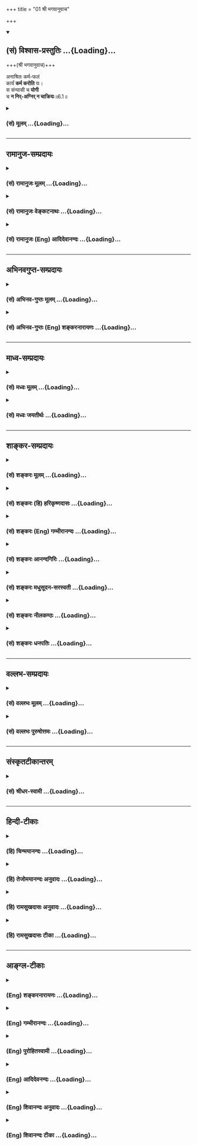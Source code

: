 +++
title = "01 श्री भगवानुवाच"

+++
<div class="js_include" newlevelforh1="2" title="(सं) विश्वास-प्रस्तुतिः" unfilled url="/purANam_vaiShNavam/mahAbhAratam/06-bhIShma-parva/03-bhagavad-gItA-parva/saMskRtam/vishvAsa-prastutiH/06_Atma-saMyama-yogaH_a/01_shrI_bhagavAnuvAc.md">
<details open><summary><h2>(सं) विश्वास-प्रस्तुतिः ...{Loading}...</h2></summary>

+++(श्री भगवानुवाच)+++

अनाश्रितः कर्म-फलं  
कार्यं **कर्म करोति** यः।  
स संन्यासी च **योगी**  
च **न निर्-अग्निर् न चाक्रियः**॥6.1॥
</details>
</div>
<div class="js_include collapsed" newlevelforh1="3" title="(सं) मूलम्" unfilled url="/purANam_vaiShNavam/mahAbhAratam/06-bhIShma-parva/03-bhagavad-gItA-parva/saMskRtam/mUlam/06_Atma-saMyama-yogaH_a/01_shrI_bhagavAnuvAc.md">
<details><summary><h3>(सं) मूलम् ...{Loading}...</h3></summary>

श्री भगवानुवाच  
अनाश्रितः कर्मफलं कार्यं कर्म करोति यः।  
स संन्यासी च योगी च न निरग्निर्न चाक्रियः।।6.1।।
</details>
</div>


_________________
## रामानुज-सम्प्रदायः
<div class="js_include collapsed" newlevelforh1="3" title="(सं) रामानुजः मूलम्" unfilled url="/purANam_vaiShNavam/mahAbhAratam/06-bhIShma-parva/03-bhagavad-gItA-parva/saMskRtam/rAmAnujaH/mUlam/06_Atma-saMyama-yogaH_a/01_shrI_bhagavAnuvAc.md">
<details><summary><h3>(सं) रामानुजः मूलम् ...{Loading}...</h3></summary>

।।6.1।। श्रीभगवानुवाच **कर्मफल** स्वर्गादिकम् **अनाश्रितः कार्यं**
कर्मानुष्ठानमेव कार्यं सर्वात्मनास्मत्सुहृद्भूतपरमपुरुषाराधनरूपतया
कर्मैव मम प्रयोजनं न तत्साध्यं किञ्चिद् इति **यः कर्म करोति** **स
संन्यासी च** ज्ञानयोगनिष्ठश्च **योगी च** कर्मयोगनिष्ठश्च।
आत्मावलोकनरूपयोगसाधनभूतोभयनिष्ठ इत्यर्थः। **न निरग्निचाक्रियः** न
चोदितयज्ञादिकर्मसु अप्रवृत्तः केवलज्ञाननिष्ठः तस्य हि ज्ञाननिष्ठा एव
कर्मयोगनिष्ठस्य तु उभयम् अस्ति इति अभिप्रायः। उक्तलक्षणे कर्मयोगे ज्ञानम्
अपि अस्ति इत्याह

</details>
</div>
<div class="js_include collapsed" newlevelforh1="3" title="(सं) रामानुजः वेङ्कटनाथः" unfilled url="/purANam_vaiShNavam/mahAbhAratam/06-bhIShma-parva/03-bhagavad-gItA-parva/saMskRtam/rAmAnujaH/venkaTanAthaH/06_Atma-saMyama-yogaH_a/01_shrI_bhagavAnuvAc.md">
<details><summary><h3>(सं) रामानुजः वेङ्कटनाथः ...{Loading}...</h3></summary>

  
  
।।6.1।। षष्ठाध्यायोपक्रमस्य पूर्वोक्तार्थानुवादरूपतां दर्शयितुं
पूर्वेणाविच्छिन्नानुसन्धानार्थमध्यायसङ्गतिवचनात् पूर्वमेव
व्याख्येयोपादानम् वृत्तवर्तिष्यमाणाभिधानमुखेन सङ्गतिं दर्शयति उक्त इति।
कर्मयोग उक्तः तत्साध्यतयोपक्षिप्तः समाधिलक्षणो योग एवात्र सानुबन्धः
प्रतिपाद्यत इति सङ्गतिः। योगाभ्यासविधिरुच्यत इति योगाभ्यासविधिर्योगी
चतुर्धा योगसाधनम्। योगसिद्धिः स्वयोगस्य पारम्यं षष्ठ उच्यते गी.सं.10 इति
सङ्ग्रहश्लोके प्रथमं योगाभ्यासविधेरुपादानादन्येषां च तदर्थत्वात् स
एवाध्यायप्रधानार्थतया संगृहीत इति भावः। अनाश्रितः
इत्यादीनांसमबुद्धिर्विशिष्यते 6।9 इत्यन्तानां नवानां श्लोकानां
प्रागुक्तानधिकार्थत्वान्निष्प्रयोजनत्वमाशङ्क्याह तत्रेति। अभ्यासो हि
तात्पर्यलिङ्गम् अव्यवहितनिर्देशश्च नैरपेक्ष्यं सूचयेदिति भावः। ज्ञानाकारो
योगशिरस्क इति पदाभ्यां साधनस्य प्रागुक्तमन्तर्गतात्मज्ञानत्वादिलक्षणं
पौष्कल्यं साध्यस्यात्मावलोकनस्याव्यवहितत्वं चाभिप्रेतम्। अनाश्रितः
इतिश्लोके पूर्वार्धेन ज्ञानाकारकर्मयोगानुवादः उत्तरार्धेन
नैरपेक्ष्यदृढीकरणम्। भोक्तारं यज्ञतपसाम् 5।29
इत्यव्यवहितपूर्वश्लोकालोचनयासर्वात्मनाऽस्मत्सुहृद्भूतेत्यादिकमुक्तम्।
ततश्चकर्मफलमनाश्रितः इत्युक्ते निष्फलप्रवृत्तिः स्यादिति शङ्कायां
कर्मस्वरूपफलत्वस्य वक्तुमुचितत्वात् कार्यशब्दः प्रयोजनविषय इति दर्शयितुं
कर्मानुष्ठानमेव कार्यमिति वचनव्यक्तिर्दर्शिता। कार्यशब्दस्य
चोदितविषयत्वे मन्दप्रयोजनत्वं स्यादिति भावः। ननु कर्मयोगनिष्ठमनूद्य
तस्यैव ज्ञानयोगनिष्ठत्वं कर्मयोगनिष्ठत्वं च विधातुमयुक्तम् प्रथमे
विरोधात् द्वितीये तूद्देश्योपादेयविभागाभावपौनरुक्त्यनिष्प्रयोजनत्वेभ्य
इति शङ्कायामाह आत्मावलोकनेति। पृथक्साधनभूतोभयसाध्यं फलमनेन
लब्धमित्युभयनिष्ठत्वमुपचारादुच्यते ततश्च कर्मयोगस्य निरपेक्षसाधनत्वं
विवक्षितमिति भावः। यद्वा कर्मयोगांशभूतज्ञानक्रियाभेदेन परिहार इति भावः।
अग्निशब्दस्यात्राग्निसम्बन्धि कर्मलक्षकत्वव्यञ्जनाय यज्ञादिशब्दः।
लक्ष्यार्थानां सङ्ग्राहकं चोदितत्वम्। निरग्निः इत्यनेनैव
कर्मनिवृत्तेरुक्तत्वादक्रियशब्दः क्रियानिवृत्तिमुखेन
क्रियाव्यतिरिक्तनिष्ठत्वलक्षकः व्यतिरिक्तश्चात्रासन्नो ज्ञानयोग इति
दर्शयितुंकेवलज्ञाननिष्ठ इत्युक्तम् यद्वान निरग्निर्न चाक्रियः
इत्युभाभ्यां श्रौतस्मार्तक्रियाविशेषनिषेधकाभ्यां फलितमाहन चोदितेत्यादि।
तदभिप्रेतमाह नच केवलज्ञाननिष्ठ इति। अनग्निरनिकेतः स्यात् मनुः
6।256।43त्यक्त्वा द्रव्याग्निसाध्यानि कर्माणि
इत्यादिप्रतिपादितसन्न्यासाश्रमव्यवच्छेद इहासङ्गत इति भावः।  
  

</details>
</div>
<div class="js_include collapsed" newlevelforh1="3" title="(सं) रामानुजः (Eng) आदिदेवानन्दः" unfilled url="/purANam_vaiShNavam/mahAbhAratam/06-bhIShma-parva/03-bhagavad-gItA-parva/saMskRtam/rAmAnujaH/english/AdidevAnandaH/06_Atma-saMyama-yogaH_a/01_shrI_bhagavAnuvAc.md">
<details><summary><h3>(सं) रामानुजः (Eng) आदिदेवानन्दः ...{Loading}...</h3></summary>

6.1 The Lord said He who, without depending on such fruits of works as
heaven, etc., performs them, reflecting, 'The performance of works alone
is my duty (Karya). Works themselves are my sole aim, because they are a
form of worship of the Supreme Person who is our Friend in every way.
There is nothing other than Him to be gained by them' - such a person is
a Sannyasin, i.e., one devoted to Jnana Yoga, and also a Karma Yogin,
i.e., one devoted to Karma Yoga. He is intent on both these, which is
the means for attaining Yoga, which is of the nature of the vision of
the self. 'And not he who maintains no sacred fires and performs no
works,' i.e., not he who is disinclined to perform the enjoined works
such as sacrifices, etc., nor he who is devoted to mere knowledge. The
meaning is that such a person is devoted only to knowledge, whereas a
person who is devoted to Karma Yoga has both knowledge and works. Now
Sri Krsna teaches that there is an element of knowledge in the Karma
Yoga as defined above.

</details>
</div>


_________________
## अभिनवगुप्त-सम्प्रदायः
<div class="js_include collapsed" newlevelforh1="3" title="(सं) अभिनव-गुप्तः मूलम्" unfilled url="/purANam_vaiShNavam/mahAbhAratam/06-bhIShma-parva/03-bhagavad-gItA-parva/saMskRtam/abhinava-guptaH/mUlam/06_Atma-saMyama-yogaH_a/01_shrI_bhagavAnuvAc.md">
<details><summary><h3>(सं) अभिनव-गुप्तः मूलम् ...{Loading}...</h3></summary>

।।6.1 6.2।। एवं प्राक्तनेनाध्यायगणेन साधितोऽर्थः श्लोकद्वयेन निगद्यते
अनाश्रित इति। य संन्यासमिति। कार्यं स्वजात्यादिविहितम्। संन्यासी +++(S
संन्यासीति)+++ योगीति पर्यायावेतौ। अत एवाह यं संन्यासमिति। तथा च योगमन्तरेण
संन्यासो नोपपद्यते। एवं संकल्पसंन्यासं विना योगो न युज्यते।
तस्मात्सततसंबद्धौ योगसंन्यासौ। न निरग्निरित्यादिना अयमर्थो ध्वन्यते
निरग्निश्च न भवति निष्क्रियश्च न भवति अथ च संन्यासी इत्यद्भुतम् इति।

</details>
</div>
<div class="js_include collapsed" newlevelforh1="3" title="(सं) अभिनव-गुप्तः (Eng) शङ्करनारायणः" unfilled url="/purANam_vaiShNavam/mahAbhAratam/06-bhIShma-parva/03-bhagavad-gItA-parva/saMskRtam/abhinava-guptaH/english/shankaranArAyaNaH/06_Atma-saMyama-yogaH_a/01_shrI_bhagavAnuvAc.md">
<details><summary><h3>(सं) अभिनव-गुप्तः (Eng) शङ्करनारायणः ...{Loading}...</h3></summary>

6.1 See Comment under 6.2

</details>
</div>


_________________
## माध्व-सम्प्रदायः
<div class="js_include collapsed" newlevelforh1="3" title="(सं) मध्वः मूलम्" unfilled url="/purANam_vaiShNavam/mahAbhAratam/06-bhIShma-parva/03-bhagavad-gItA-parva/saMskRtam/madhvaH/mUlam/06_Atma-saMyama-yogaH_a/01_shrI_bhagavAnuvAc.md">
<details><summary><h3>(सं) मध्वः मूलम् ...{Loading}...</h3></summary>

।।6.1।। ँ़ ज्ञानान्तरङ्गं समाधियोगमाद्वानेनाध्यायेन। विवक्षितं
सन्न्यासमाह योगेन सह अनाश्रित इति। चतुर्थाश्रमिणोऽप्यग्निः क्रिया
चोक्तादैवमेव 4।25 इत्यादौ। अग्निर्ब्रह्म च तत्पूजा क्रिया न्यासाश्रमे
स्मृता इति च। तस्मान्निरग्निरक्रियः सन्न्यासी योगी च न भवत्येव।

</details>
</div>
<div class="js_include collapsed" newlevelforh1="3" title="(सं) मध्वः जयतीर्थः" unfilled url="/purANam_vaiShNavam/mahAbhAratam/06-bhIShma-parva/03-bhagavad-gItA-parva/saMskRtam/madhvaH/jayatIrthaH/06_Atma-saMyama-yogaH_a/01_shrI_bhagavAnuvAc.md">
<details><summary><h3>(सं) मध्वः जयतीर्थः ...{Loading}...</h3></summary>

।।6.1।। श्रीवेङ्कटेशाय नमः। सङ्गतिं सूचयन्नेतदध्यायप्रतिपाद्यमर्थमाह
**ज्ञानान्तरङ्गमि**ति। योगे त्विमां शृणु 2।39 इति प्रतिज्ञाय द्वितीयषट्के
वक्ष्यमाणं भगवज्ज्ञानं प्रति कर्मयोगस्य बहिरङ्गत्वात्स प्राधान्येनातीते
ग्रन्थे प्रतिपादितः। तत्साध्यत्वाज्ज्ञानान्तरङ्गत्वाच्चावसरप्राप्तं
समाधियोगमाहानेन षष्ठाध्यायेनेत्यर्थः। आसनादीनामङ्गानां वक्ष्यमाणत्वेऽपि
तेषां समाध्यर्थत्वात् प्राधान्येन समाधियोगस्य ग्रहणम्। पञ्चमान्तोक्तस्य
प्रपञ्चोऽयमित्यदोषः। गृहस्थस्यापि स्तुत्यर्थमुपचरितं सन्न्यासित्वं
योगित्वं चाद्येन श्लोकेनोच्यते इति परकीयतात्पर्यकथनमसदिति भावेनाह
**विवक्षितमि**ति। समाधियोगं विधातुं तत्राधिकारिणं ज्ञापयिष्यन्
साङ्ख्याद्यभिमततदधिकारिनिरासाय तद्विशेषणं प्राग्विवक्षितं
कामादिवर्जनलक्षणं सन्न्यासमीश्वराराधनस्वकर्मानुष्ठानलक्षणेन योगेन
सहाहेत्यर्थः। यदि हि सन्न्यासो यत्याश्रमोऽत्र विवक्षितः स्यात् योगश्च
कश्चिद्गृहस्थासम्भवी स्यात् तदोपचारेण तत्स्तुतिरियम्। न चैवमिति भावः। न
केवलं निरग्निरक्रियश्चतुर्थाश्रमी सन्न्यासी योगी च किन्त्वनाश्रित
इत्याद्युक्तो गृहस्थोऽपीति (शां.) परकीयां योजनां निराकरोति
**चतुर्थे**ति। अत्रैव स्पष्टं वाक्यान्तरं पठति **अग्निरि**ति।
चस्त्वर्थः। अतो न परकीया योजना युक्तेति शेषः। तर्हि कथं इत्यत आह
**तस्मादि**ति परकृतयोजनाया निरस्तत्वात्। ननु निरग्नेरक्रियस्य
चतुर्थाश्रमिणोऽपि सन्न्यासित्वाद्योगित्वाच्च कथं न निरग्निरित्याद्युक्तं
इत्यतो वाह**चतुर्थाश्रमिणोऽपी**त्यादि। न भवत्येवेति युक्तमिति शेषः।
अनग्नित्वादिप्रवादश्च बाह्याग्न्याद्यभावनिबन्धन इति भावः।

</details>
</div>


_________________
## शाङ्कर-सम्प्रदायः
<div class="js_include collapsed" newlevelforh1="3" title="(सं) शङ्करः मूलम्" unfilled url="/purANam_vaiShNavam/mahAbhAratam/06-bhIShma-parva/03-bhagavad-gItA-parva/saMskRtam/shankaraH/mUlam/06_Atma-saMyama-yogaH_a/01_shrI_bhagavAnuvAc.md">
<details><summary><h3>(सं) शङ्करः मूलम् ...{Loading}...</h3></summary>

।।6.1।। **अनाश्रितः** न आश्रितः अनाश्रितः। किम् **कर्मफलं** कर्मणां फलं
कर्मफलं यत् तदनाश्रितः कर्मफलतृष्णारहित इत्यर्थः। यो हि कर्मफले
तृष्णावान् सः कर्मफलमाश्रितो भवति अयं तु तद्विपरीतः अतः अनाश्रितः
कर्मफलम्। एवंभूतः सन् **कार्यं** कर्तव्यंनित्यं काम्यविपरीतम्
अग्निहोत्रादिकं कर्म **करोति** निर्वर्तयति **यः** कश्चित् ईदृशः कर्मी स
कर्म्यन्तरेभ्यो विशिष्यते इत्येवमर्थमाह **स संन्यासी च योगी च** इति।
संन्यासः परित्यागः स यस्यास्ति स संन्यासी च योगी च योगः चित्तसमाधानं स
यस्यास्ति स योगी च इति एवंगुणसंपन्नः अयं मन्तव्यः न केवलं **निरग्निः
अक्रिय** एव संन्यासी योगी च इति मन्तव्यः। निर्गताः अग्नयः कर्माङ्गभूताः
यस्मात् स निरग्निः अक्रियश्च अनग्निसाधना अपि अविद्यमानाः क्रियाः
तपोदानादिकाः यस्य असौ अक्रियः।। ननु च निरग्नेः अक्रियस्यैव
श्रुतिस्मृतियोगशास्त्रेषु संन्यासित्वं योगित्वं च प्रसिद्धम्। कथम् इह
साग्नेः सक्रियस्य च संन्यासित्वं योगित्वं च अप्रसिद्धमुच्यते इति। नैष
दोषः कयाचित् गुणवृत्त्या उभयस्य संपिपादयिषितत्वात्। तत् कथम्
कर्मफलसंकल्पसंन्यासात् संन्यासित्वम् योगाङ्गत्वेन च कर्मानुष्ठानात्
कर्मफलसंकल्पस्य च चित्तविक्षेपहेतोः परित्यागात् योगित्वं च इति गौणमुभयम्
न पुनः मुख्यं संन्यासित्वं योगित्वं च अभिप्रेतमित्येतमर्थँ दर्शयितुमाह

</details>
</div>
<div class="js_include collapsed" newlevelforh1="3" title="(सं) शङ्करः (हि) हरिकृष्णदासः" unfilled url="/purANam_vaiShNavam/mahAbhAratam/06-bhIShma-parva/03-bhagavad-gItA-parva/saMskRtam/shankaraH/hindI/harikRShNadAsaH/06_Atma-saMyama-yogaH_a/01_shrI_bhagavAnuvAc.md">
<details><summary><h3>(सं) शङ्करः (हि) हरिकृष्णदासः ...{Loading}...</h3></summary>

।।6.1।। इसी भावसे वह संन्यासी और योगी है इस प्रकार उसकी स्तुति की जाती है
भगवान् श्रीकृष्ण बोले जिसने आश्रय नहीं लिया हो वह अनाश्रित है किसका
कर्मफलका अर्थात् जो कर्मोंके फलका आश्रय न लेनेवाला कर्मफलकी तृष्णासे
रहित है। क्योंकि जो कर्मफलकी तृष्णावाला होता है वही कर्मफलका आश्रय लेता
है यह उससे विपरीत है इसलिये कर्मफलका आश्रय न लेनेवाला है। ऐसा ( कर्मफलके
आश्रयसे रहित ) होकर जो पुरुष कर्तव्यकर्मोंको अर्थात् काम्यकर्मोंसे
विपरीत नित्य अग्निहोत्रादि कर्मोंको पूरा करता है ऐसा जो कोई कर्मी है वह
दूसरे कर्मियोंकी अपेक्षा श्रेष्ठ है इसी अभिप्रायसे यह कहा है कि वह
संन्यासी भी है और योगी भी है। संन्यास नाम त्यागका है वह जिसमें हो वही
संन्यासी है और चित्तके समाधानका नाम योग है वह जिसमें हो वही योगी है अतः
वह कर्मयोगी भी इन गुणोंसे सम्पन्न माना जाना चाहिये। केवल अग्निरहित और
क्रियारहित पुरुष ही संन्यासी और योगी है ऐसा नहीं मानना चाहिये। कर्मोंके
अङ्गभूत गार्हपत्यादि अग्नि जिससे छूट गये हैं वह निरग्नि है और बिना
अग्निके होनेवाली तपदानादि क्रिया भी जो नहीं करता वह अक्रिय है। पू₀ जब कि
निरग्नि और अक्रिय पुरुषके लिये ही श्रुति स्मृति और योगशास्त्रोंमें
संन्यासित्व और योगित्व प्रसिद्ध है तब यहाँ अग्नियुक्त और क्रियायुक्त
पुरुषके लिये अप्रसिद्ध संन्यासित्व और योगित्वका प्रतिपादन कैसे किया जाता
है उ₀ यह दोष नहीं है क्योंकि किसी एक गुणवृत्तिसे ( किसी एक गुणविशेषको
लेकर ) संन्यासित्व और योगित्व इन दोनों भावोंको उसमें ( गृहस्थमें )
सम्पादन करना भगवान्को इष्ट है। पू₀ वह कैसे उ₀ कर्मफलके संकल्पोंका त्याग
होनेसे संन्यासित्व है और योगके अङ्गरूपसे कर्मोंका अनुष्ठान होनेसे या
चित्तविक्षेपके कारणरूप कर्मफलके संकल्पोंका परित्याग होनेसे योगित्व है इस
प्रकार दोनों भाव ही गौणरूपसे माने गये हैं।

</details>
</div>
<div class="js_include collapsed" newlevelforh1="3" title="(सं) शङ्करः (Eng) गम्भीरानन्दः" unfilled url="/purANam_vaiShNavam/mahAbhAratam/06-bhIShma-parva/03-bhagavad-gItA-parva/saMskRtam/shankaraH/english/gambhIrAnandaH/06_Atma-saMyama-yogaH_a/01_shrI_bhagavAnuvAc.md">
<details><summary><h3>(सं) शङ्करः (Eng) गम्भीरानन्दः ...{Loading}...</h3></summary>

6.1 Anasritah, without depending on;-on what;-on that which is
karma-phalam, the result of action- i.e. without craving for the result
of action-. He who craves for the results of actions becomes dependent
on the results of actions. But this person is the opposite of such a
one. Hence (it is said), 'wihtout depending on the result of action.
Having become so, yah he who; karoti, performs accomplishes; (karma, an
action;) which is his karyam, duty, the nityakarmas such as Agnihotra
etc. which are opposed to the kamya-karmas-. Whoever is a man of action
of this kind is distinguished from the other men of action. In order to
express this idea the Lord says, sah, he ; is a sannyasi, monk, and a
yogi. Sanyyasa, means renunciation. he who is possessed of this is a
sannyasi, a monk. And he is also a yogi. Yoga means concentration of
mind. He who has that is a yogi. It is to be understood that this man is
possessed of these alities. It is not to be understood that, only that
person who does not keep a fire (niragnih) and who is actionless
(akriyah) is a monk and a yogi. Niragnih is one from whom the fires
\[viz Garhapatya, Ahavaniya, Anvaharya-pacana, etc.\], which are the
accessories of rites, have bocome dissociated. By kriya are mean
austerity, charity, etc. which are performed wityout fire. Akriyah,
actionless, is he who does not have even such kriyas. Objection: Is it
not only with regard to one who does not keep a fire and is acitonless
that monasticsm and meditativeness are well known in the Vedas, Smrtis
and scriptures dealing with meditation; Why are monasticism and
meditativeness spoken of here with regard to one who keeps a fire and is
a man of action-which is not accepted as a fact; Reply: This defect does
not arise, because both are sought to be asserted in some secondary
sense. Objection: How is that; Reply: His being monk is by virtue of his
having given up hankering for the results of actions; and his being a
man of meditation is from the fact of his doing actions as accesories to
meditation or from his rejection of thoughts for the results of actions
which cause disturbances in the mind. Thus both are used in a figurative
sense. On the contrary, it is not that monasticism and meditativeness
are meant in the primary sense. With a veiw to pointing out this idea,
the Lord says:

</details>
</div>
<div class="js_include collapsed" newlevelforh1="3" title="(सं) शङ्करः आनन्दगिरिः" unfilled url="/purANam_vaiShNavam/mahAbhAratam/06-bhIShma-parva/03-bhagavad-gItA-parva/saMskRtam/shankaraH/AnandagiriH/06_Atma-saMyama-yogaH_a/01_shrI_bhagavAnuvAc.md">
<details><summary><h3>(सं) शङ्करः आनन्दगिरिः ...{Loading}...</h3></summary>

।।6.1।। ध्यानयोगप्रस्तावानन्तरं तद्योग्यताहेतुकर्मणः स्तुतिं
भगवानुक्तवानित्याह **श्रीभगवानिति।** पूर्वोत्तराध्याययोः सङ्गतिमभिदधानो
वृत्तमनूद्याध्यायान्तरमवतारयति **अतीतेति।** सम्यग्दर्शनप्रकरणे
ध्यानयोगस्य प्रसङ्गाभावं व्युदस्यति **सम्यगिति।**
संग्रहविवरणयोरतीतानन्तराध्याययोर्युक्तं हेतुहेतुमत्त्वमिति भावः।
अध्यायसंबन्धमभिधायानाश्रितः कर्मफलमित्यादिश्लोकद्वयस्य तात्पर्यमाह
**तत्रेति।** कर्मयोगस्य संन्यासहेतोर्मर्यादां दर्शयितुं साङ्गं च योगं
विचारयितुमध्याये प्रवृत्ते सतीति सप्तम्यर्थः। संन्यासिना कर्तव्यं
कर्मेत्येवं प्रतिभासं व्युदस्यति **गृहस्थेनेति।** कर्तव्यत्वं
स्तुतियोग्यत्वमतःशब्दार्थः। समुच्चयवादी सीमाकरणमाक्षिपति **नन्विति।**
यावज्जीवश्रुतिवशाद्ध्यानारोहणसामर्थ्ये सत्यपि कर्मानुष्ठानस्य
दुर्वारत्वादिति हेतुमाह **यावतेति।**
भार्यावियोगादिप्रतिबन्धाद्यावज्जीवश्रुतिचोदितकर्माननुष्ठानवद्वैराग्यप्रतिबन्धादपि
तदननुष्ठानसंभवाद्भगवतो विशेषवचनाच्च न यावज्जीवं कर्मानुष्ठानप्रसक्तिरिति
परिहरति **नारुरुक्षोरिति।** उक्तमेवार्थं व्यतिरेकद्वारेण विवृणोति
**आरुरुक्षोरित्यादिना।**
आरोढुमिच्छतीत्यारुरुक्षुरित्यत्रारोहणेच्छाविशेषणमारोहणं कृतवानित्यारूढ
इत्यत्र पुनरिच्छाविषयभूतमारोहणं विशेषणमेवं शमकर्मविषययोर्भेदेन विशेषणं
मर्यादाकरणानङ्गीकरणे विरुद्धमापद्येत तयोरेवं विभागकरणं च
भागवतसीमानङ्गीकारे न युज्येतेत्यर्थः।
विशेषणविभागकारणयोरन्यथोपपत्तिमाशङ्कते **तत्रेति।** व्यवहारभूमिः
सप्तम्यर्थः। षष्ठी निर्धारणे। भवत्वधिकारिणां त्रैविध्यं तथापि प्रकृते
विशेषणादौ किमायातमित्याशङ्क्य तृतीयापेक्षया तदुपपत्तिरित्याह
**तानपेक्ष्येति।** आरुरुक्षोरारूढस्य च भेदे तस्यैवेति
प्रकृतपरामर्शानुपपत्तिरिति दूषयति **न तस्येति।** यद्यनारुरुक्षुं
पुरुषमपेक्ष्यारुरुक्षोरिति विशेषणं तस्य च कर्मारोहणकारणमनारूढं च
पुरुषमपेक्ष्यारूढस्येति विशेषणं तस्य च शमः संन्यासो योगफलप्राप्तौ
कारणमिति विशेषणविभागकरणयोरुपपत्तिस्तदारुरुक्षोरारूढस्य च
भिन्नत्वात्प्रकृतपरामर्शिनस्तच्छब्दस्यानुपपत्तेर्न युक्तमित्थं
विशेषणाद्युपपादनमित्यर्थः। किञ्चयोगमारुरुक्षोस्तदारोहणे कारणं
कर्मेत्युक्त्वा पुनर्योगारूढस्येति योगशब्दप्रयोगाद्यो योगं
पूर्वमारुरुक्षुरासीत्तस्यैवापेक्षितं योगमारूढस्य तत्फलप्राप्तौ
कर्मसंन्यासः शमशब्दवाच्यो हेतुत्वेन कर्तव्य इति वचनादारुरुक्षोरारूढस्य
चाभिन्नत्वप्रत्यभिज्ञानान्न तयोर्भिन्नत्वं शङ्कितुं शक्यमित्याह
**पुनरिति।** यत्तु यावज्जीवश्रुतिविरोधाद्योगारोहणसीमाकरणं
कर्मणोऽनुचितमिति तत्राह **अत इति।** पूर्वोक्तरीत्या
कर्मतत्त्यागयोर्विभागोपपत्तौ श्रुतेरन्यविषयत्वाद्योगमारूढस्य
मुमुक्षोर्जिज्ञासमानस्य नित्यनैमित्तिककर्मस्वपि परित्यागसिद्धिरित्यर्थः।
इतश्च यावज्जीवं कर्म कर्तव्यं न भवतीत्याह **योगेति।** संन्यासिनो
योगभ्रष्टस्य विनाशशङ्कावचनान्न यावज्जीवं कर्म कर्तव्यं प्रतिभातीत्यर्थः।
ननु योगभ्रष्टशब्देन गृहस्थस्यैवाभिधानात्तस्यैवास्मिन्नध्याये
योगविधानाद्योगारोहणयोग्यत्वे सत्यपि यावज्जीवं कर्म कर्तव्यमिति नेत्याह
**गृहस्थस्येति।** तेनापि मुमुक्षुणा कृतस्य कर्मणो
मोक्षातिरिक्तफलानारम्भकत्वाद्योगभ्रष्टोऽसौ छिन्नाभ्रमिव नश्यतीति शङ्का
सावकाशेत्याशङ्क्याह **अवश्यं हीति।** अपौरुषेयान्निर्दोषाद्वेदात्फलदायिनी
कर्मणः स्वाभाविकी शक्तिरवगता ब्रह्मभावस्य च स्वतःसिद्धत्वान्न
कर्मफलवत्त्वमतो मोक्षातिरिक्तस्यैव फलस्य कर्मारम्भकमिति कर्मिणि
योगभ्रष्टेऽपि कर्मगतिं गच्छतीति निरवकाशा शङ्केत्यर्थः। ननु मुमुक्षुणा  
  
काम्यप्रतिषिद्धयोरकरणात्कृतयोश्च नित्यनैमित्तिकयोरफलत्वात्कथं तदीयस्य
कर्मणो नियमेन फलारम्भकत्वं तत्राह **नित्यस्य चेति।** चकारेण नैमित्तिकं
कर्मानुकृष्यते। वेदप्रमाणकत्वेऽपि नित्यनैमित्तिकयोरफलत्वे दोषमाह
**अन्यथेति।** कर्मणोऽनुष्ठितस्य फलारम्भकत्वध्रौव्याद्गृहस्थो
योगभ्रष्टोऽपि कर्मगतिं गच्छतीति न तस्य नाशाशङ्केति शेषः। इतोऽपि गृहस्थो
योगभ्रष्टशब्दवाच्यो न भवतीत्याह **नचेति।** ज्ञानं कर्म चेत्युभयं ततो
विभ्रष्टोऽयं नश्यतीति वचनं गृहस्थे कर्मणि सति नार्थवद्भवितुमलं तस्य
कर्मनिष्ठस्य कर्मणो विभ्रंशे हेत्वभावात्तत्फलस्यावश्यकत्वादित्यर्थः।
कृतस्य कर्मणो मुमुक्षुणा भगवति समर्पणात्कर्तरि फलानारम्भकत्वादस्ति
विभ्रंशकारणमिति शङ्कते **कर्मेति।** राजाराधनबुद्ध्या
धनधान्यादिसमर्पणस्याधिकफलहेतुत्वोपलम्भादीश्वरे समर्पणं न भ्रंशकारणमिति
दूषयति **नेत्यादिना।** अधिकफलहेतुत्वेऽपि मोक्षहेतुत्वमिष्यतामिति शङ्कते
**मोक्षायेति।** तदेव चोद्यं विवृणोति **स्वकर्मणामिति।**
सहकारिसामर्थ्यात्तस्य फलान्तरं प्रत्युपायत्वासिद्धिरिति हेतुं सूचयति
**योगेति।** ध्यानसहितस्य संन्यासस्य मोक्षौपयिकत्वे कुतो
योगभ्रष्टमधिकृत्य नाशाशङ्केत्याशङ्क्याह **योगाच्चेति।** सहकार्यभावे
सामग्र्यभावात्फलानुपपत्तेर्युक्ता नाशाशङ्केत्यर्थः। ध्यानसहितमीश्वरे
कर्मसमर्पणं मोक्षायेत्यत्र प्रमाणाभावाद्गृहस्थो योगभ्रष्टशब्दवाच्यो न
भवतीति दूषयति **नेति।** गृहस्थस्य योगभ्रष्टशब्दवाच्यत्वाभावे
हेत्वन्तरमाह **एकाकीति।** न खल्वेतानि विशेषणानि गृहस्थसमवायीनि संभवन्ति
तेन तस्य ध्यानयोगविध्यभावान्न तं प्रति योगभ्रष्टशब्दवचनमुचितमित्यर्थः।
एकाकित्ववचनं गृहस्थस्यापि ध्यानकाले स्त्रीसहायत्वाभावाभिप्रायेण
भविष्यतीत्याशङ्क्याग्निहोत्रादिवद्ध्यानस्य
पत्नीसाध्यत्वाभावादप्राप्तप्रतिषेधान्मैवमित्याह **नचात्रेति।**
विशेषणान्तरपर्यालोचनयापि नायमेकाकिशब्दो गृहस्थपरो भवितुमर्हतीत्याह
**नचेति।** किञ्चगृहस्थस्यैवैकाकित्वादि विवक्षित्वा ध्यानयोगविधौ तं
प्रत्युभयभ्रष्टप्रश्नो नोपपद्यत इत्याह **उभयेति।** नहि गृहस्थं
प्रत्युभयस्माज्ज्ञानात्कर्मणश्च विभ्रष्टत्वमुपेत्य प्रष्टुं युज्यते तस्य
ज्ञानाद्भ्रंशेऽपि कर्मणस्तदभावादनुष्ठीयमानकर्मभ्रंशेऽपि
प्रागनुष्ठितकर्मवशात्फलप्रतिलम्भादतो यथोक्तप्रश्नालोचनया न गृहस्थं प्रति
ध्यानविधानोपपत्तिरित्यर्थः। ननु भगवता संन्यासस्य
प्रतिषिद्धत्वाद्गृहस्थस्यैव योगविधानात्तस्यैव योगभ्रष्टशब्दवाच्यत्वमिति
शङ्कते **अनाश्रित इत्यनेनेति।** भगवद्वाक्यं न प्रतिषेधपरमिति परिहरति
**न। ध्यानेति।** स्तुतिपरत्वमेव स्फोरयति **न केवलमिति।**
सत्त्वशुद्ध्यर्थमनुतिष्ठन्निति संबन्धः। वाक्यस्योभयपरत्वमाशङ्क्य
वाक्यभेदप्रसङ्गान्मैवमित्याह **नचेति।** इतोऽपि भगवतः
संन्यासाश्रमप्रतिषेधोऽभिप्रेतो न भवतीत्याह **नच प्रसिद्धमिति।** तस्य
प्रसिद्धं संन्यासित्वं योगित्वं चेति संबन्धः। प्रसिद्धत्वमेव व्याकरोति
**श्रुतीति।** इतोऽपि संन्यासाश्रमं भगवान्न प्रतिषेधतीत्याह
**स्ववचनेति।** विरोधमेव साधयति **सर्वकर्माणीत्यादिना।** अनाश्रित
इत्यादिवाक्यस्य यथाश्रुतार्थत्वानुपपत्तेः स्तुतिपरत्वमुपपादितमुपसंहरति
**तस्मादिति।** कर्मफलसंन्यासित्वमत्र मुनिशब्दार्थः। स्तुतिपरं
वाक्यमक्षरयोजनार्थमुदाहरति **अनाश्रित इति।** कर्मफलेऽभिलाषो
नास्तीत्येतावता कथं तदनाश्रितत्ववाचोयुक्तिरित्याशङ्क्य व्यतिरेकमुखेन
विशदयति **यो हीति।** कार्यमित्यादि व्याकरोति **एवंभूतः सन्निति।** कथं
कर्मिणः संन्यासित्वं योगित्वं च कर्मित्वविरोधादित्याशङ्क्याह **ईदृश
इति।** स्तुतेरत्र विवक्षितत्वान्नानुपपत्तिश्चोदनीयेति मन्वानः सन्नाह
**इत्येवमिति।** न निरग्निरित्यादेरर्थमाह **न केवलमिति।** अग्नयो
गार्हपत्याहवनीयान्वाहार्यपचनप्रभृतयः। नन्वनग्नित्वे
सिद्धमक्रियत्वमग्निसाध्यत्वात्क्रियाणां तथाच न
निरग्निरित्येतावतैवापेक्षितसिद्धेर्न चाक्रिय इत्यनर्थकमर्थपुनरुक्तेरिति
तत्राह **अनग्नीति।**

</details>
</div>
<div class="js_include collapsed" newlevelforh1="3" title="(सं) शङ्करः मधुसूदन-सरस्वती" unfilled url="/purANam_vaiShNavam/mahAbhAratam/06-bhIShma-parva/03-bhagavad-gItA-parva/saMskRtam/shankaraH/madhusUdana-sarasvatI/06_Atma-saMyama-yogaH_a/01_shrI_bhagavAnuvAc.md">
<details><summary><h3>(सं) शङ्करः मधुसूदन-सरस्वती ...{Loading}...</h3></summary>

।।6.1।। योगसूत्रं त्रिभिः श्लोकैः पञ्चमान्ते यवदीरितम्।
षष्ठस्त्वारभ्यतेऽध्यायस्तद्व्याख्यानाय विस्तरात्।।  
  
तत्र सर्वकर्मत्यागेन योगं विधास्यंस्त्याज्यत्वेन हीनत्वमाशङ्क्य कर्मयोगं
स्तौति द्वाभ्याम् श्रीभगवानुवाच कर्मणां फलमनाश्रितोऽनपेक्षमाणः
फलाभिसंधिरहितः सन् कार्यं कर्तव्यतया शास्त्रेण विहितं नित्यमग्निहोत्रादि
कर्म करोति यः स कर्म्यपि सन् संन्यासी योगी चेति स्तूयते। संन्यासो हि
त्यागः। चित्तगतविक्षेपाभावश्च योगः। तौ चास्य विद्येते फलत्यागात्
फलतृष्णारूपचित्तविक्षेपाभावाच्च। कर्मफलतृष्णात्याग एवात्र गौण्या
वृत्त्या संन्यासयोगशब्दाभ्यामभिधीयते सकामानपेक्ष्य प्राशस्त्यकथनाय।
अवश्यंभाविनौ हि निष्कामकर्मानुष्ठातुर्मुख्यौ संन्यासयोगौ। तस्मादयं
यद्यपि न निरग्निरग्निसाध्यश्रौतकर्मत्यागी न भवति न
चाक्रियोऽग्निनिरपेक्षस्मार्तक्रियात्यागी च न भवति तथापि संन्यासी योगी
चेति मन्तव्यः। अथवा न निरग्निर्न चाक्रियः संन्यासी योगी चेति मन्तव्यः
किंतु साग्निः सक्रियश्च निष्कामकर्मानुष्ठायी संन्यासी योगी चेति मन्तव्य
इति स्तूयते। अपशवो वा अन्ये गोअश्वेभ्यः पशवो गोअश्चान् इत्यत्रेव
प्रशंसालक्षणयानया नञन्वयोपपत्तिः। अत्र चाक्रियं इत्यनेनैव
सर्वकर्मसंन्यासिने लब्धे निरग्निरिति व्यर्थं स्यादित्यग्निशब्देन सर्वाणि
कर्माण्युपलक्ष्य निरग्निरिति संन्यासी क्रियाशब्देन
चित्तवृत्तीरुपलक्ष्याक्रिय इति निरुद्धचित्तवृत्तिर्योगी च कथ्यते। तेन न
निरग्निः संन्यासी मन्तव्यो न चाक्रियो योगी मन्तव्य इति
यथासंख्यमुभयव्यतिरेको दर्शनीयः। एंव सति नञ्द्वयमप्युपपन्नमिति
द्रष्टव्यम्।

</details>
</div>
<div class="js_include collapsed" newlevelforh1="3" title="(सं) शङ्करः नीलकण्ठः" unfilled url="/purANam_vaiShNavam/mahAbhAratam/06-bhIShma-parva/03-bhagavad-gItA-parva/saMskRtam/shankaraH/nIlakaNThaH/06_Atma-saMyama-yogaH_a/01_shrI_bhagavAnuvAc.md">
<details><summary><h3>(सं) शङ्करः नीलकण्ठः ...{Loading}...</h3></summary>

।।6.1।। पूर्वाध्यायान्ते सूत्रितं ध्यानयोगं
विवरीतुमिच्छंस्तत्राधिकारहेतुत्वात्कर्मयोगं तावत्स्तौति द्वाभ्याम्
**अनाश्रित इति।** यः कर्मणां फलमनाश्रितोऽनपेक्षमाणः कार्यमवश्यकर्तव्यं
नित्यं कर्म करोति स एव फलसंकल्पत्यागात्संन्यासी च योगी च भवति न तु
निरग्निर्यो विधितः श्रौतस्मार्तकर्मत्यागी स एव संन्यासी नापि
अक्रियस्त्यक्तवाङ्मनःकायक्रिय एव वा योगीति।

</details>
</div>
<div class="js_include collapsed" newlevelforh1="3" title="(सं) शङ्करः धनपतिः" unfilled url="/purANam_vaiShNavam/mahAbhAratam/06-bhIShma-parva/03-bhagavad-gItA-parva/saMskRtam/shankaraH/dhanapatiH/06_Atma-saMyama-yogaH_a/01_shrI_bhagavAnuvAc.md">
<details><summary><h3>(सं) शङ्करः धनपतिः ...{Loading}...</h3></summary>

  
  
।।6.1।। पञ्चमाध्यायान्ते सम्यग्दर्शनं प्रत्यन्तरङ्गसाधनस्य ध्यानयोगस्य
सूत्रस्थानीयास्त्रयः श्लोका उदाहृतास्तद्वृत्तिस्थानीयोऽयं षष्ठाध्याय
आरभ्यते। तत्र तदधिकारसंपत्तये गृहस्थेनाधिकृतेन कर्तव्यमेव
कर्मेत्यतस्तत्स्तौति **अनाश्रित इति द्वाभ्याम्।** कर्मणः फलमनाश्रितः
कर्मफलतृष्णारहितः सन् कार्यमवश्यकर्तव्यं काम्यविपरीतं
नित्याग्निहोत्रादिकं यः करोति स संन्यासी च योगी चेति कर्मफलतृष्णावद्य्भ
इतरकर्मिभ्य उत्कृष्ट इति गौणप्रयोगेण स्तुयते। तथाच संन्यासः परित्यागः
सोऽस्यास्तीति सः। योगश्चित्तसमाधानं सोऽस्यास्तीति स योगी
चेत्येवमुभयगुणसंपन्नोऽयं मन्तव्यः न केवलं निरग्निरक्रिय एव संन्यासी योगी
चेति मन्तव्यः। निर्गता अग्नयः कर्माङ्गभूता यस्मात्सः। अनग्निसाधना
अप्यविद्यमानाः क्रियास्तपोदानादिका यस्य स नित्यसमाधिनिष्ठ इत्यर्थः। एतेन
कार्यं कर्म यः करोति स एव संन्यासी च योगी च नतु निरग्निः नचाक्रिय इति
प्रत्युक्तम्। न केवलं निरग्निरग्नयो गार्हपत्याहवनीयान्वाहार्यपचनप्रभृतयः
तानुद्वास्य स्थित एव संन्यासी। तथा अन्याश्च तपोदानाद्याः
क्रियास्तद्रहितः समाधिनिष्ठ एव योगी चेति। न चेति यथासंख्यमुभयव्यतिरेको
व्याख्येयः। एतेनाग्निशब्देन सर्वाणि कर्माण्युपलक्ष्य निरग्निरिति
संन्यासी। क्रियाशब्देन चित्तवृत्तीरुपलक्ष्याक्रिय इति
निरुद्धचित्तवृत्तिर्योगीति कथ्यते इति लक्षणया व्याख्याय
उभयव्यतिरेकप्रदर्शनं प्रत्युक्तम्। एवं भाष्योक्तेनर्जुमार्गेणाविरोधस्य
सम्यगुपपत्त्या पूर्वाध्यायान्ते श्लोकद्वयेन सूत्रितं ज्ञानयोगं
प्राधान्येन षष्ठे प्रपञ्चयिष्यन्
श्रीभगवानुवाचेत्याद्यामूलतद्भाष्यतद्विरुद्धाः कल्पना उपेक्ष्याः।

</details>
</div>


_________________
## वल्लभ-सम्प्रदायः
<div class="js_include collapsed" newlevelforh1="3" title="(सं) वल्लभः मूलम्" unfilled url="/purANam_vaiShNavam/mahAbhAratam/06-bhIShma-parva/03-bhagavad-gItA-parva/saMskRtam/vallabhaH/mUlam/06_Atma-saMyama-yogaH_a/01_shrI_bhagavAnuvAc.md">
<details><summary><h3>(सं) वल्लभः मूलम् ...{Loading}...</h3></summary>

।।6.1।। उक्तौभयैकार्थसिद्धिरात्मसंयमधर्मतः। भवत्येवमिदं वक्तुं पार्थायाह
हरिः पुनः।।1।। श्रीभगवानुवाच अनाश्रित इति। साङ्ख्ययोगयोरेकार्थतां तस्मै
कर्मयोगे दर्शयति। यः कर्मफलमनाश्रितः कर्तव्यत्वात्कार्यं कर्म
अग्निहोत्रादिकं करोति तदोभयोरेकार्थरूपसिद्धिः फलत्यागात्साङ्ख्यस्य
कर्मकरणाच्च योगस्यैकार्थ्यमुपदिष्टं भवति। तदाह स सन्न्यासी स योगी चेति।
नह्यग्निहोत्रादिसकलकर्मरहितः सन्न्यासी मे मतः। न
चानग्निसाध्यपूर्त्तकर्मरहितोऽपि तथा। अनेनात्मसंयमयोगेन कर्मणां
कर्त्ताऽभिमतो लक्षितः।

</details>
</div>
<div class="js_include collapsed" newlevelforh1="3" title="(सं) वल्लभः पुरुषोत्तमः" unfilled url="/purANam_vaiShNavam/mahAbhAratam/06-bhIShma-parva/03-bhagavad-gItA-parva/saMskRtam/vallabhaH/puruShottamaH/06_Atma-saMyama-yogaH_a/01_shrI_bhagavAnuvAc.md">
<details><summary><h3>(सं) वल्लभः पुरुषोत्तमः ...{Loading}...</h3></summary>

  
  
।।6.1।। कृत्वाऽपि सर्वसन्न्यासं जडवच्चरणादिह।  
  
न भक्तिं प्राप्नुयात्तस्माद्ध्यानयोगमुवाच ह।। पूर्वाध्याये
सन्न्यासमुक्त्वाऽध्यायान्ते इच्छादिविहीनो
विषयमोक्षेच्छुर्विषयभोक्तृत्वात्तेभ्यो विमुक्तो भवेदित्युक्तम्
ततस्तद्विमुक्तिरेव न फलं किन्तु तद्विमुक्त्या भगवद्ध्यानेन भगवदावेशः
फलमिति ध्यानस्वरूपमाह भगवान् अनाश्रित इति। कर्मफलं स्वर्गादिरूपमनाश्रितः
कार्यं कर्म भगवदुक्तत्वादवश्यकर्तव्यं कर्म सेवादिरूपं यः करोति स
सन्न्यासी त्यागवान् च पुनर्योगी च भवतीति शेषः। न निरग्निः न
गार्हपत्यादित्यागवान् सन्न्यासी। न च अक्रियः न सेवादिरहितो योगी
भवतीत्यर्थः।  
  

</details>
</div>


_________________
## संस्कृतटीकान्तरम्
<div class="js_include collapsed" newlevelforh1="3" title="(सं) श्रीधर-स्वामी" unfilled url="/purANam_vaiShNavam/mahAbhAratam/06-bhIShma-parva/03-bhagavad-gItA-parva/saMskRtam/shrIdhara-svAmI/06_Atma-saMyama-yogaH_a/01_shrI_bhagavAnuvAc.md">
<details><summary><h3>(सं) श्रीधर-स्वामी ...{Loading}...</h3></summary>

।।6.1।। चित्ते शुद्धेऽपि न ध्यानं विना संन्यासमात्रतः। मुक्तिः स्यादिति
षष्ठेऽस्मिन्ध्यानयोगो वितन्यते।।1।।  
  
पूर्वाध्यायान्ते संक्षेपेणोक्तं योगं प्रपञ्चयितुं षष्ठाध्यायारम्भः। तत्र
तावत्सर्वकर्माणि मनसेत्यारभ्य संन्यासपूर्विकाया
ज्ञाननिष्ठायास्तात्पर्येणाभिधानाद्दुःखस्वरूपत्वाच्च कर्मणः सहसा
संन्यासातिप्रसङ्गं प्राप्तं वारयितुं संन्यासादपि श्रेष्ठत्वेन कर्मयोगं
स्तौति। श्रीभगवानुवाच **अनाश्रित इति द्वाभ्याम्।**
कर्मफलमनाश्रितोऽनपेक्षमाणः अवश्यं कर्तव्यतया विहितं कर्म यः करोति स एव
संन्यासी योगी च नतु निरग्निः अग्निसाध्येष्टाख्यकर्मत्यागी न
चाक्रियोऽनग्निसाध्यपूर्ताख्यकर्मत्यागी च।

</details>
</div>


_________________
## हिन्दी-टीकाः
<div class="js_include collapsed" newlevelforh1="3" title="(हि) चिन्मयानन्दः" unfilled url="/purANam_vaiShNavam/mahAbhAratam/06-bhIShma-parva/03-bhagavad-gItA-parva/hindI/chinmayAnandaH/06_Atma-saMyama-yogaH_a/01_shrI_bhagavAnuvAc.md">
<details><summary><h3>(हि) चिन्मयानन्दः ...{Loading}...</h3></summary>

।।6.1।। प्रथम अध्याय में अर्जुन का विचार युद्धभूमि से पलायन करके संन्यास
जीवन व्यतीत करने का था। उसे यह नहीं ज्ञात था कि निस्वार्थ भाव से कर्म
करने वाला कर्मयोगी पुरुष ही सबसे बड़ा संन्यासी है। स्वार्थ का त्याग किये
बिना कर्म का आचरण अथवा उससे पलायन करने का अर्थ है विश्व के सामंजस्य में
अनर्थकारी हस्तक्षेप करना। मन की अपरिपक्व स्थिति में जीवन संघर्ष से पलायन
करके गंगा के किनारे शान्त वातावरण में ध्यानाभ्यास के लिए जाने से सामान्य
स्तर के अच्छे मनुष्य का भी गंगा में पड़े पाषाण के स्तर तक पतन होगा इस
श्लोक में भगवान् श्रीकृष्ण अर्जुन के इस त्रुटिपूर्ण विचार की मानो हंसी
उड़ाते हैं। परन्तु भगवान् के व्यंग्य में किसी प्रकार की कटुता नहीं है।
हम आगे देखेंगे कि अर्जुन को स्वयं भी अपनी गलत धारणा पर हंसी आती
है। निदिध्यासन की सफलता के लिए आन्तरिक शक्तियों का विकास तथा उनका सही
दिशा में उचित उपयोग करना भी अत्यन्त आवश्यक है। भगवान् ने इस अध्याय में
हमारे मन के उद्देश्यों तथा भावनाओं मंे परिवर्तन लाने के लिए विशेष बल
दिया है। इसके द्वारा हम आध्यात्मिक मार्ग में प्रवेश कर सकते हैं।

</details>
</div>
<div class="js_include collapsed" newlevelforh1="3" title="(हि) तेजोमयानन्दः अनुवादः" unfilled url="/purANam_vaiShNavam/mahAbhAratam/06-bhIShma-parva/03-bhagavad-gItA-parva/hindI/tejomayAnandaH/anuvAdaH/06_Atma-saMyama-yogaH_a/01_shrI_bhagavAnuvAc.md">
<details><summary><h3>(हि) तेजोमयानन्दः अनुवादः ...{Loading}...</h3></summary>

।।6.1।। श्रीभगवान् ने कहा -- जो पुरुष कर्मफल पर आश्रित न होकर कर्तव्य
कर्म करता है, वह संन्यासी और योगी है, न कि वह जिसने केवल अग्नि का और
क्रियायों का त्याग किया है।।

</details>
</div>
<div class="js_include collapsed" newlevelforh1="3" title="(हि) रामसुखदासः अनुवादः" unfilled url="/purANam_vaiShNavam/mahAbhAratam/06-bhIShma-parva/03-bhagavad-gItA-parva/hindI/rAmasukhadAsaH/anuvAdaH/06_Atma-saMyama-yogaH_a/01_shrI_bhagavAnuvAc.md">
<details><summary><h3>(हि) रामसुखदासः अनुवादः ...{Loading}...</h3></summary>

।।6.1।। श्रीभगवान् बोले -- कर्मफलका आश्रय न लेकर जो कर्तव्यकर्म करता है,
वही संन्यासी तथा योगी है; और केवल अग्निका त्याग करनेवाला संन्यासी नहीं
होता तथा केवल क्रियाओंका त्याग करनेवाला योगी नहीं होता।

</details>
</div>
<div class="js_include collapsed" newlevelforh1="3" title="(हि) रामसुखदासः टीका" unfilled url="/purANam_vaiShNavam/mahAbhAratam/06-bhIShma-parva/03-bhagavad-gItA-parva/hindI/rAmasukhadAsaH/TIkA/06_Atma-saMyama-yogaH_a/01_shrI_bhagavAnuvAc.md">
<details><summary><h3>(हि) रामसुखदासः टीका ...{Loading}...</h3></summary>

।।6.1।।***व्याख्या--***अनाश्रितः कर्मफलम् इन पदोंका आशय यह प्रतीत होता
है कि मनुष्यको किसी उत्पत्ति-विनाशशील वस्तु, व्यक्ति, घटना, परिस्थिति,
क्रिया आदिका आश्रय नहीं रखना चाहिये। कारण कि यह जीव स्वयं परमात्माका अंश
होनेसे नित्य-निरन्तर रहनेवाला है और यह जिन वस्तु, व्यक्ति आदिका आश्रय
लेता है, वे उत्पत्ति-विनाशशील तथा प्रतिक्षण परिवर्तित होनेवाले हैं। वे
तो परिवर्तनशील होनेके कारण नष्ट हो जाते हैं और यह (जीव) रीता-का-रीता रह
जाता है। केवल रीता ही नहीं रहता, प्रत्युत उनके रागको पकड़े रहता है। जबतक
यह उनके रागको पकड़े रहता है, तबतक इसका कल्याण नहीं होता अर्थात् वह राग
उसके ऊँच-नीच योनियोंमें जन्म लेनेका कारण बन जाता है (गीता 13। 21)। अगर
यह उस रागका त्याग कर दे तो यह स्वतः मुक्त हो जायगा। वास्तवमें यह स्वतः
मुक्त है ही, केवल रागके कारण उस मुक्तिका अनुभव नहीं होता। अतः भगवान्
कहते हैं कि मनुष्य कर्मफलका आश्रय न रखकर कर्तव्य-कर्म करे। कर्मफलके
आश्रयका त्याग करनेवाला तो नैष्ठिकी शान्तिको प्राप्त होता है, पर कर्मफलका
आश्रय रखनेवाला बँध जाता है (गीता 5। 12)। स्थूल, सूक्ष्म और कारण--ये तीनों
शरीर 'कर्मफल' हैं। इन तीनोंमेंसे किसीका भी आश्रय न लेकर इनको सबके हितमें
लगाना चाहिये। जैसे, स्थूलशरीरसे क्रियाओँ और पदार्थोंको संसारका ही मानकर
उनका उपयोग संसारकी सेवा-(हित-) में करे, सूक्ष्मशरीरसे दूसरोंका हित कैसे
हो, सब सुखी कैसे हों, सबका उद्धार कैसे हो--ऐसा चिन्तन करे; और कारणशरीरसे
होनेवाली स्थिरता-(समाधि-) का भी फल संसारके हितके लिये अर्पण करे। कारण कि
ये तीनों शरीर अपने (व्यक्तिगत) नहीं हैं और अपने लिये भी नहीं हैं,
प्रत्युत संसारके और संसारकी सेवाके लिये ही हैं। इन तीनोंकी संसारके साथ
अभिन्नता और अपने स्वरूपके साथ भिन्नता है। इस तरह इन तीनोंका आश्रय न लेना
ही 'कर्मफलका' आश्रय न लेना' है और इन तीनोंसे केवल संसारके हितके लिये
कर्म करना ही 'कर्तव्य-कर्म करना' है। आश्रय न लेनेका तात्पर्य हुआ कि
साधनरूपसे तो शरीरादिको दूसरोंके हितके लिये काममें लेना है, पर स्वयं उनका
आश्रय नहीं लेना है अर्थात् उनको अपना और अपने लिये नहीं मानना है। कारण कि
मनुष्य-जन्ममें शरीर आदिका महत्त्व नहीं है ,प्रत्युत शरीर आदिके द्वारा
किये जानेवाले साधनका महत्त्व है। अतः संसारसे मिली हुई चीज संसारको दे
दें, संसारकी सेवामें लगा दें तो हम 'संन्यासी' हो गये और मिली हुई चीजमें
अपनापन छोड़ दें तो हम 'त्यागी' हो गये। कर्मफलका आश्रय न लेकर कर्तव्य-कर्म
करनेसे क्या होगा; अपने लिये कर्म न करनेसे नयी आसक्ति तो बनेगी नहीं और
केवल दूसरोंके हितके लिये कर्म करनेसे पुरानी आसक्ति मिट जायगी तथा कर्म
करनेका वेग भी मिट जायगा। इस प्रकार आसक्तिके सर्वथा मिटनेसे मुक्ति
स्वतःसिद्ध है। उत्पत्ति-विनाशशील वस्तुओँको पकड़नेका नाम बन्धन है और उनसे
छूटनेका नाम मुक्ति है। उन उत्पत्ति-विनाशशील वस्तुओंसे छूटनेका उपाय
है--उनका आश्रय न लेना अर्थात् उनके साथ ममता न करना और अपने जीवनको उनके
आश्रित न मानना।

</details>
</div>


_________________
## आङ्ग्ल-टीकाः
<div class="js_include collapsed" newlevelforh1="3" title="(Eng) शङ्करनारायणः" unfilled url="/purANam_vaiShNavam/mahAbhAratam/06-bhIShma-parva/03-bhagavad-gItA-parva/english/shankaranArAyaNaH/06_Atma-saMyama-yogaH_a/01_shrI_bhagavAnuvAc.md">
<details><summary><h3>(Eng) शङ्करनारायणः ...{Loading}...</h3></summary>

6.1. The Bhagavat said He who performs his bounden action, not depending
on its fruit, in the man of renunciation and also the man of Yoga ! and
not he, who remains \[simply\] without his fires and actions \[is a
Samnyasin or a Yogin\]

</details>
</div>
<div class="js_include collapsed" newlevelforh1="3" title="(Eng) गम्भीरानन्दः" unfilled url="/purANam_vaiShNavam/mahAbhAratam/06-bhIShma-parva/03-bhagavad-gItA-parva/english/gambhIrAnandaH/06_Atma-saMyama-yogaH_a/01_shrI_bhagavAnuvAc.md">
<details><summary><h3>(Eng) गम्भीरानन्दः ...{Loading}...</h3></summary>

6.1 The Blessed Lord said He who performs an action which is his duty,
without depending on the result of action, he is a monk and a yogi;
(but) not (so in) he who does not keep a fire and is actionless.

</details>
</div>
<div class="js_include collapsed" newlevelforh1="3" title="(Eng) पुरोहितस्वामी" unfilled url="/purANam_vaiShNavam/mahAbhAratam/06-bhIShma-parva/03-bhagavad-gItA-parva/english/purohitasvAmI/06_Atma-saMyama-yogaH_a/01_shrI_bhagavAnuvAc.md">
<details><summary><h3>(Eng) पुरोहितस्वामी ...{Loading}...</h3></summary>

6.1 "Lord Shri Krishna said: He who acts because it is his duty, not
thinking of the consequences, is really spiritual and a true ascetic;
and not he who merely observes rituals or who shuns all action.

</details>
</div>
<div class="js_include collapsed" newlevelforh1="3" title="(Eng) आदिदेवनन्दः" unfilled url="/purANam_vaiShNavam/mahAbhAratam/06-bhIShma-parva/03-bhagavad-gItA-parva/english/AdidevanandaH/06_Atma-saMyama-yogaH_a/01_shrI_bhagavAnuvAc.md">
<details><summary><h3>(Eng) आदिदेवनन्दः ...{Loading}...</h3></summary>

6.1 The Lord said He who performs works that ought to be done without
seeking their fruits - he is a Sannyasin and Yogin, and not he who
maintains no sacred fires and performs no actions.

</details>
</div>
<div class="js_include collapsed" newlevelforh1="3" title="(Eng) शिवानन्दः अनुवादः" unfilled url="/purANam_vaiShNavam/mahAbhAratam/06-bhIShma-parva/03-bhagavad-gItA-parva/english/shivAnandaH/anuvAdaH/06_Atma-saMyama-yogaH_a/01_shrI_bhagavAnuvAc.md">
<details><summary><h3>(Eng) शिवानन्दः अनुवादः ...{Loading}...</h3></summary>

6.1 The Blessed Lord said He who performs his bounden duty without
depending on the fruits of his actions he is a Sannyasi and a Yogi; not
he who is without fire and without action.

</details>
</div>
<div class="js_include collapsed" newlevelforh1="3" title="(Eng) शिवानन्दः टीका" unfilled url="/purANam_vaiShNavam/mahAbhAratam/06-bhIShma-parva/03-bhagavad-gItA-parva/english/shivAnandaH/TIkA/06_Atma-saMyama-yogaH_a/01_shrI_bhagavAnuvAc.md">
<details><summary><h3>(Eng) शिवानन्दः टीका ...{Loading}...</h3></summary>

  
  
6.1 अनाश्रितः not depending (on); कर्मफलम् fruit of action; कार्यम्
bounden; कर्म duty; करोति performs; यः who; सः he; संन्यासी Sannyasi
(ascetic); च and; योगी Yogi; च and; न not; निरग्निः without fire; न not;
च and; अक्रियः without action.Commentary Actions such as Agnihotra;
etc.; performed without the expectation of their fruits purify the mind
and become the means to Dhyana Yoga or the Yoga of Meditation.Karyam
Karma bounden duty.Niragnih without fire. He who has renounced the daily
rituals like Agnihotra; which are performed with the help of fire.Akriya
without action. He who has renounced austerities and other meritorious
acts like building resthouses; charitable dispensaries; digging wells;
feeding the poor; etc.Sannyasi he who has renounced the fruits of his
actions.Yogi he who has a steady mind. These two terms are applied to
him in a secondary sense only. They are not used to denote that he is in
reality a Sannyasi and a Yogi.The Sannyasi performs neither Agnihotra
nor other ceremonies. But simply to omit these without genuine
renunciation will not make one a real Sannyasi. (Cf.V.3)

</details>
</div>
